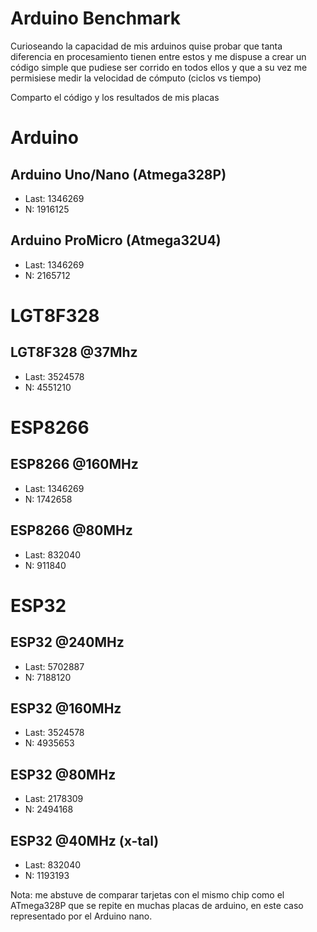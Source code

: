 # Arduino Benchmark
Curioseando la capacidad de mis arduinos quise probar que tanta diferencia en procesamiento tienen entre estos y me dispuse a crear un código simple que pudiese ser corrido en todos ellos y que a su vez me permisiese medir la velocidad de cómputo (ciclos vs tiempo)

Comparto el código y los resultados de mis placas
# Arduino
## Arduino Uno/Nano (Atmega328P)
* Last: 1346269
* N: 1916125
## Arduino ProMicro (Atmega32U4)
* Last: 1346269
* N: 2165712

# LGT8F328
## LGT8F328 @37Mhz
* Last: 3524578
* N: 4551210


# ESP8266
## ESP8266 @160MHz
* Last: 1346269
* N: 1742658
## ESP8266 @80MHz
* Last: 832040
* N: 911840
  
# ESP32
## ESP32 @240MHz
* Last: 5702887
* N: 7188120
## ESP32 @160MHz
* Last: 3524578
* N: 4935653
## ESP32 @80MHz
* Last: 2178309
* N: 2494168
## ESP32 @40MHz (x-tal)
* Last: 832040
* N: 1193193



Nota: me abstuve de comparar tarjetas con el mismo chip como el ATmega328P que se repite en muchas placas de arduino, en este caso representado por el Arduino nano.
